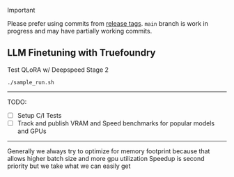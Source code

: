 > [!important]
> Please prefer using commits from [release tags](https://github.com/truefoundry/llm-finetune/releases). `main` branch is work in progress and may have partially working commits.

## LLM Finetuning with Truefoundry

Test QLoRA w/ Deepspeed Stage 2

```
./sample_run.sh
```

---

TODO:

- [ ] Setup C/I Tests
- [ ] Track and publish VRAM and Speed benchmarks for popular models and GPUs

---

Generally we always try to optimize for memory footprint because that allows higher batch size and more gpu utilization
Speedup is second priority but we take what we can easily get
